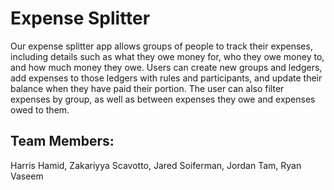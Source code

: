# Expense Splitter

Our expense splitter app allows groups of people to track their expenses, including details such
as what they owe money for, who they owe money to, and how much money they owe. Users
can create new groups and ledgers, add expenses to those ledgers with rules and participants,
and update their balance when they have paid their portion. The user can also filter expenses
by group, as well as between expenses they owe and expenses owed to them.

## Team Members:

Harris Hamid, Zakariyya Scavotto, Jared Soiferman, Jordan Tam, Ryan Vaseem

